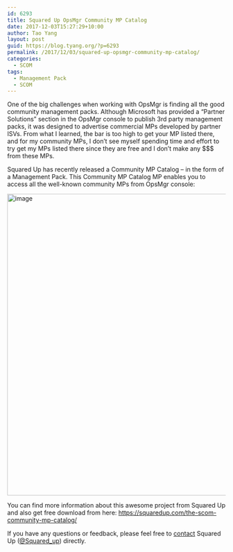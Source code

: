 ```yaml
---
id: 6293
title: Squared Up OpsMgr Community MP Catalog
date: 2017-12-03T15:27:29+10:00
author: Tao Yang
layout: post
guid: https://blog.tyang.org/?p=6293
permalink: /2017/12/03/squared-up-opsmgr-community-mp-catalog/
categories:
  - SCOM
tags:
  - Management Pack
  - SCOM
---
```

One of the big challenges when working with OpsMgr is finding all the good community management packs. Although Microsoft has provided a “Partner Solutions” section in the OpsMgr console to publish 3rd party management packs, it was designed to advertise commercial MPs developed by partner ISVs. From what I learned, the bar is too high to get your MP listed there, and for my community MPs, I don’t see myself spending time and effort to try get my MPs listed there since they are free and I don’t make any $$$ from these MPs.

Squared Up has recently released a Community MP Catalog – in the form of a Management Pack. This Community MP Catalog MP enables you to access all the well-known community MPs from OpsMgr console:

<a href="https://blog.tyang.org/wp-content/uploads/2017/12/image.png"><img style="display: inline; background-image: none;" title="image" src="https://blog.tyang.org/wp-content/uploads/2017/12/image_thumb.png" alt="image" width="979" height="695" border="0" /></a>

You can find more information about this awesome project from Squared Up and also get free download from here: <a title="https://squaredup.com/the-scom-community-mp-catalog/" href="https://squaredup.com/the-scom-community-mp-catalog/">https://squaredup.com/the-scom-community-mp-catalog/</a>

If you have any questions or feedback, please feel free to <a href="https://squaredup.com/#contact-us">contact</a> Squared Up (<a href="https://twitter.com/squared_up">@Squared_up</a>) directly.